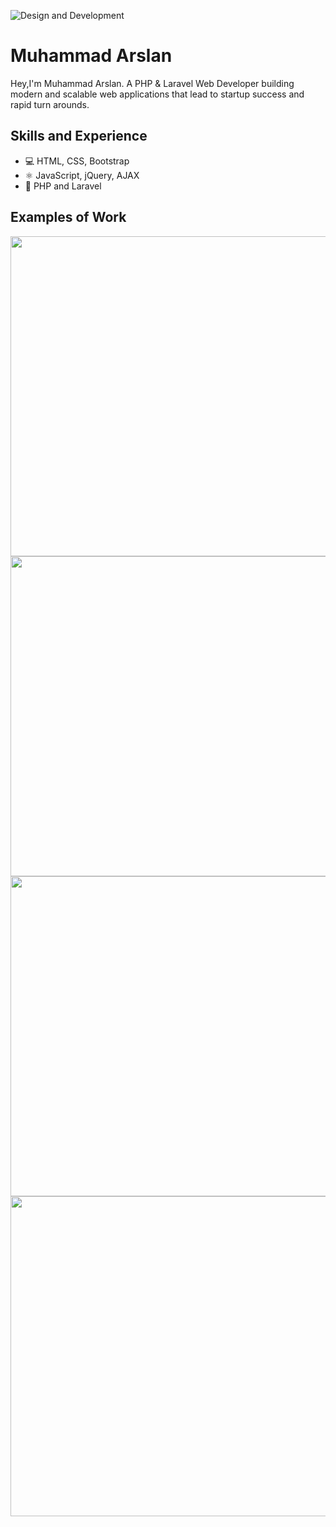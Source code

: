 ![Design and Development](https://i.ibb.co/mBzZHfN/Whats-App-Image-2023-07-29-at-1-03-59-PM.jpg)

# Muhammad Arslan
Hey,I'm Muhammad Arslan. A PHP & Laravel Web Developer building modern and scalable web applications that lead to startup success and rapid turn arounds.

## Skills and Experience
* 💻 HTML, CSS, Bootstrap
* ⚛ JavaScript, jQuery, AJAX
* 📱 PHP and Laravel

## Examples of Work
<img src="https://i.ibb.co/pxCvT7Y/helix.jpg" width="512" >
<img src="https://i.ibb.co/sK0c6Nv/mockup1.jpg" width="512" >
<img src="https://i.ibb.co/2tNPBzC/mockup2.jpg" width="512" >
<img src="https://i.ibb.co/wQVzS53/gym.jpg" width="512" >
